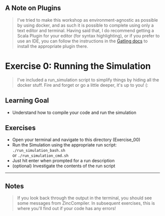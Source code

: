 ## A Note on Plugins
> I've tried to make this workshop as environment-agnostic as possible by using docker, and as such it is possible to complete using only a text editor and terminal. Having said that, I do recommend getting a Scala Plugin for your editor (for syntax highlighting), or if you prefer to use an IDE, you can follow the instructions in the [Gatling docs](https://gatling.io/docs/current/installation/#:~:text=Since%203.0%2C%20Gatling%20requires%20Scala%202.12.) to install the appropriate plugin there. 

# Exercise 0: Running the Simulation
> I've included a run_simulation script to simplify things by hiding all the docker stuff. Fire and forget or go a little deeper, it's up to you! (: 

## Learning Goal
- Understand how to compile your code and run the simulation

## Exercises

- Open your terminal and navigate to this directory (Exercise_00)
- Run the Simulation using the appropriate run script: \
`./run_simulation_bash.sh` \
or `./run_simulation_cmd.sh`
- Just hit enter when prompted for a run description 
- (optional) Investigate the contents of the run script
---
## Notes
>If you look back through the output in the terminal, you should see some messages from ZincCompiler. In subsequent exercises, this is where you'll find out if your code has any errors! 
